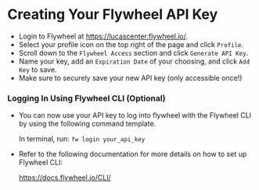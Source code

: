 # Creating Your Flywheel API Key
* Login to Flywheel at 
<https://lucascenter.flywheel.io/>.
* Select your profile icon on the top right of the page and click `Profile`.
* Scroll down to the `Flywheel Access` section and click `Generate API Key`.
* Name your key, add an `Expiration Date` of your choosing, and click `Add Key` to save. 
* Make sure to securely save your new API key (only accessible once!)

### Logging In Using Flywheel CLI (Optional)
* You can now use your API key to log into flywheel with the Flywheel CLI by using the following command template.
    
    In terminal, run:
    `fw login your_api_key`

* Refer to the following documentation for more details on how to set up Flywheel CLI:

    <https://docs.flywheel.io/CLI/>